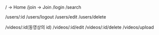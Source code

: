 / -> Home
/join -> Join
/login
/search

/users/:id
/users/logout
/users/edit
/users/delete

/videos/:id(동영상의 id)
/videos/:id/edit
/videos/:id/delete
/videos/upload
